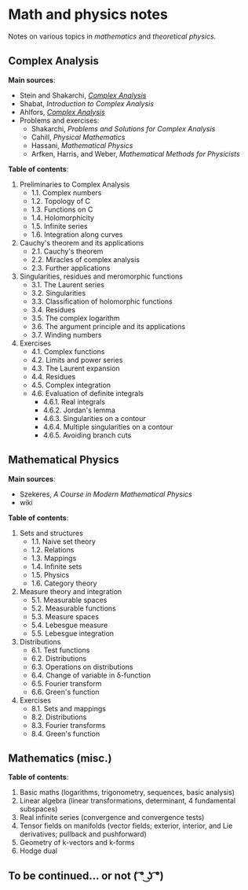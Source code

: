 # Math and physics notes

Notes on various topics in *mathematics* and *theoretical physics*.


## Complex Analysis

**Main sources**:

- Stein and Shakarchi, [*Complex Analysis*](https://www.amazon.com/Complex-Analysis-Elias-M-Stein-ebook/dp/B007K1BYD4)
- Shabat, *Introduction to Complex Analysis*
- Ahlfors, [*Complex Analysis*](https://www.amazon.com/Complex-Analysis-Lars-Ahlfors/dp/0070006571)
- Problems and exercises:
    - Shakarchi, *Problems and Solutions for Complex Analysis*
    - Cahill, *Physical Mathematics*
    - Hassani, *Mathematical Physics*
    - Arfken, Harris, and Weber, *Mathematical Methods for Physicists*

**Table of contents**:

1. Preliminaries to Complex Analysis
    - 1.1. Complex numbers
    - 1.2. Topology of C
    - 1.3. Functions on C
    - 1.4. Holomorphicity
    - 1.5. Infinite series
    - 1.6. Integration along curves
2. Cauchy's theorem and its applications
    - 2.1. Cauchy's theorem
    - 2.2. Miracles of complex analysis
    - 2.3. Further applications
3. Singularities, residues and meromorphic functions
    - 3.1. The Laurent series
    - 3.2. Singularities
    - 3.3. Classification of holomorphic functions
    - 3.4. Residues
    - 3.5. The complex logarithm
    - 3.6. The argument principle and its applications
    - 3.7. Winding numbers
4. Exercises
    - 4.1. Complex functions
    - 4.2. Limits and power series
    - 4.3. The Laurent expansion
    - 4.4. Residues
    - 4.5. Complex integration
    - 4.6. Evaluation of definite integrals
        - 4.6.1. Real integrals
        - 4.6.2. Jordan's lemma
        - 4.6.3. Singularities on a contour
        - 4.6.4. Multiple singularities on a contour
        - 4.6.5. Avoiding branch cuts


## Mathematical Physics

**Main sources**:

- Szekeres, *A Course in Modern Mathematical Physics*
- wiki

**Table of contents**:

1. Sets and structures
    - 1.1. Naive set theory
    - 1.2. Relations
    - 1.3. Mappings
    - 1.4. Infinite sets
    - 1.5. Physics
    - 1.6. Category theory
5. Measure theory and integration
    - 5.1. Measurable spaces
    - 5.2. Measurable functions
    - 5.3. Measure spaces
    - 5.4. Lebesgue measure
    - 5.5. Lebesgue integration
6. Distributions
    - 6.1. Test functions
    - 6.2. Distributions
    - 6.3. Operations on distributions
    - 6.4. Change of variable in δ-function
    - 6.5. Fourier transform
    - 6.6. Green's function
8. Exercises
    - 8.1. Sets and mappings
    - 8.2. Distributions
    - 8.3. Fourier transforms
    - 8.4. Green's function


## Mathematics (misc.)

**Table of contents**:

1. Basic maths (logarithms, trigonometry, sequences, basic analysis)
2. Linear algebra (linear transformations, determinant, 4 fundamental subspaces)
3. Real infinite series (convergence and convergence tests)
4. Tensor fields on manifolds (vector fields; exterior, interior, and Lie derivatives; pullback and pushforward)
5. Geometry of k-vectors and k-forms
6. Hodge dual


## To be continued... or not ( ͡° ͜ʖ ͡°)

